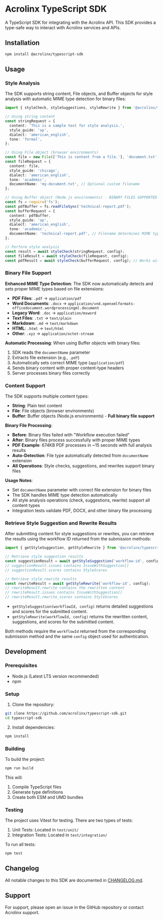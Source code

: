 # Acrolinx TypeScript SDK

A TypeScript SDK for integrating with the Acrolinx API. This SDK provides a type-safe way to interact with Acrolinx services and APIs.

## Installation

```bash
npm install @acrolinx/typescript-sdk
```

## Usage

### Style Analysis

The SDK supports string content, File objects, and Buffer objects for style analysis with automatic MIME type detection for binary files:

```typescript
import { styleCheck, styleSuggestions, styleRewrite } from '@acrolinx/typescript-sdk';

// Using string content
const stringRequest = {
  content: 'This is a sample text for style analysis.',
  style_guide: 'ap',
  dialect: 'american_english',
  tone: 'formal',
};

// Using File object (browser environments)
const file = new File(['This is content from a file.'], 'document.txt', { type: 'text/plain' });
const fileRequest = {
  content: file,
  style_guide: 'chicago',
  dialect: 'american_english',
  tone: 'academic',
  documentName: 'my-document.txt', // Optional custom filename
};

// Using Buffer object (Node.js environments) - BINARY FILES SUPPORTED
const fs = require('fs');
const pdfBuffer = fs.readFileSync('technical-report.pdf');
const bufferRequest = {
  content: pdfBuffer,
  style_guide: 'ap',
  dialect: 'american_english',
  tone: 'academic',
  documentName: 'technical-report.pdf', // Filename determines MIME type
};

// Perform style analysis
const result = await styleCheck(stringRequest, config);
const fileResult = await styleCheck(fileRequest, config);
const pdfResult = await styleCheck(bufferRequest, config); // Works with PDFs!
```

### Binary File Support

**Enhanced MIME Type Detection**: The SDK now automatically detects and sets proper MIME types based on file extensions:

- **PDF Files**: `.pdf` → `application/pdf`
- **Word Documents**: `.docx` → `application/vnd.openxmlformats-officedocument.wordprocessingml.document`
- **Legacy Word**: `.doc` → `application/msword`
- **Text Files**: `.txt` → `text/plain`
- **Markdown**: `.md` → `text/markdown`
- **HTML**: `.html` → `text/html`
- **Other**: `.xyz` → `application/octet-stream`

**Automatic Processing**: When using Buffer objects with binary files:

1. SDK reads the `documentName` parameter
2. Extracts file extension (e.g., `.pdf`)
3. Automatically sets correct MIME type (`application/pdf`)
4. Sends binary content with proper content-type headers
5. Server processes binary files correctly

### Content Support

The SDK supports multiple content types:

- **String**: Plain text content
- **File**: File objects (browser environments)
- **Buffer**: Buffer objects (Node.js environments) - **Full binary file support**

**Binary File Processing**:

- **Before**: Binary files failed with "Workflow execution failed"
- **After**: Binary files process successfully with proper MIME types
- **PDF Example**: 674KB PDF processes in ~15 seconds with full analysis results
- **Auto-Detection**: File type automatically detected from `documentName` extension
- **All Operations**: Style checks, suggestions, and rewrites support binary files

**Usage Notes**:

- Set `documentName` parameter with correct file extension for binary files
- The SDK handles MIME type detection automatically
- All style analysis operations (check, suggestions, rewrite) support all content types
- Integration tests validate PDF, DOCX, and other binary file processing

### Retrieve Style Suggestion and Rewrite Results

After submitting content for style suggestions or rewrites, you can retrieve the results using the workflow ID returned from the submission methods:

```typescript
import { getStyleSuggestion, getStyleRewrite } from '@acrolinx/typescript-sdk';

// Retrieve style suggestion results
const suggestionResult = await getStyleSuggestion('workflow-id', config);
// suggestionResult.issues contains IssueWithSuggestion[]
// suggestionResult.scores contains StyleScores

// Retrieve style rewrite results
const rewriteResult = await getStyleRewrite('workflow-id', config);
// rewriteResult.rewrite contains the rewritten content
// rewriteResult.issues contains IssueWithSuggestion[]
// rewriteResult.rewrite_scores contains StyleScores
```

- `getStyleSuggestion(workflowId, config)` returns detailed suggestions and scores for the submitted content.
- `getStyleRewrite(workflowId, config)` returns the rewritten content, suggestions, and scores for the submitted content.

Both methods require the `workflowId` returned from the corresponding submission method and the same `config` object used for authentication.

## Development

### Prerequisites

- Node.js (Latest LTS version recommended)
- npm

### Setup

1. Clone the repository:

```bash
git clone https://github.com/acrolinx/typescript-sdk.git
cd typescript-sdk
```

2. Install dependencies:

```bash
npm install
```

### Building

To build the project:

```bash
npm run build
```

This will:

1. Compile TypeScript files
2. Generate type definitions
3. Create both ESM and UMD bundles

### Testing

The project uses Vitest for testing. There are two types of tests:

1. Unit Tests: Located in `test/unit/`
2. Integration Tests: Located in `test/integration/`

To run all tests:

```bash
npm test
```

## Changelog

All notable changes to this SDK are documented in [CHANGELOG.md](./CHANGELOG.md).

## Support

For support, please open an issue in the GitHub repository or contact Acrolinx support.
